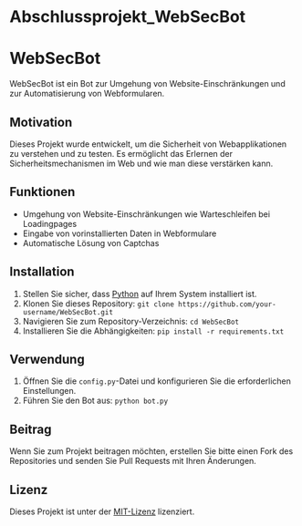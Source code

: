 # Abschlussprojekt_WebSecBot
# WebSecBot

WebSecBot ist ein Bot zur Umgehung von Website-Einschränkungen und zur Automatisierung von Webformularen.

## Motivation

Dieses Projekt wurde entwickelt, um die Sicherheit von Webapplikationen zu verstehen und zu testen. Es ermöglicht das Erlernen der Sicherheitsmechanismen im Web und wie man diese verstärken kann.

## Funktionen

- Umgehung von Website-Einschränkungen wie Warteschleifen bei Loadingpages
- Eingabe von vorinstallierten Daten in Webformulare
- Automatische Lösung von Captchas

## Installation

1. Stellen Sie sicher, dass [Python](https://www.python.org/) auf Ihrem System installiert ist.
2. Klonen Sie dieses Repository: `git clone https://github.com/your-username/WebSecBot.git`
3. Navigieren Sie zum Repository-Verzeichnis: `cd WebSecBot`
4. Installieren Sie die Abhängigkeiten: `pip install -r requirements.txt`

## Verwendung

1. Öffnen Sie die `config.py`-Datei und konfigurieren Sie die erforderlichen Einstellungen.
2. Führen Sie den Bot aus: `python bot.py`

## Beitrag

Wenn Sie zum Projekt beitragen möchten, erstellen Sie bitte einen Fork des Repositories und senden Sie Pull Requests mit Ihren Änderungen.

## Lizenz

Dieses Projekt ist unter der [MIT-Lizenz](https://opensource.org/licenses/MIT) lizenziert.

